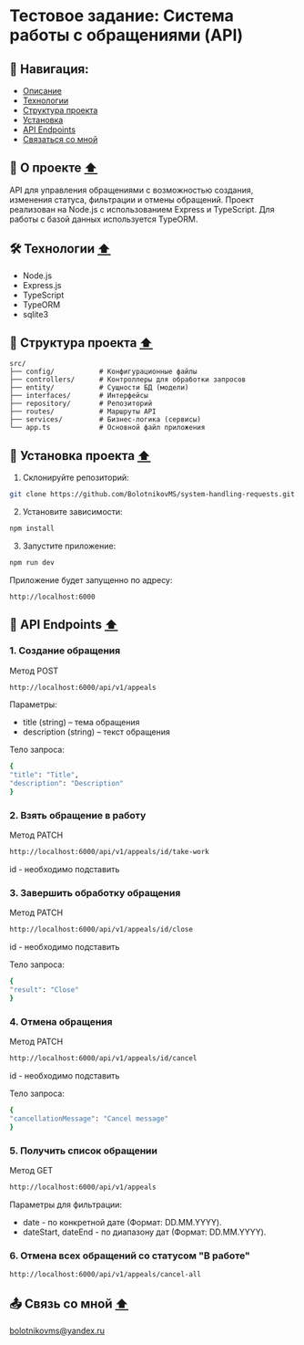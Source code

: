 # Тестовое задание: Система работы с обращениями (API)

## 🧭 <a name="nav"></a>Навигация:

- [Описание](#description)
- [Технологии](#technologies)
- [Структура проекта](#folders)
- [Установка](#installation)
- [API Endpoints](#endpoints)
- [Связаться со мной](#contact-me)

## 📌 <a name="description"></a>О проекте [⬆️](#nav)

API для управления обращениями с возможностью создания, изменения статуса, фильтрации и отмены обращений. Проект реализован на Node.js с использованием Express и TypeScript. Для работы с базой данных используется TypeORM.

## 🛠 <a name="technologies"></a>Технологии [⬆️](#nav)

- Node.js
- Express.js
- TypeScript
- TypeORM
- sqlite3

## 📂 <a name="folders"></a>Структура проекта [⬆️](#nav)

```
src/
├── config/           # Конфигурационные файлы
├── controllers/      # Контроллеры для обработки запросов
├── entity/           # Сущности БД (модели)
├── interfaces/       # Интерфейсы
├── repository/       # Репозиторий
├── routes/           # Маршруты API
├── services/         # Бизнес-логика (сервисы)
└── app.ts            # Основной файл приложения
```

## 💽 <a name="installation"></a>Установка проекта [⬆️](#nav)

1. Склонируйте репозиторий:
```bash
git clone https://github.com/BolotnikovMS/system-handling-requests.git
```
2. Установите зависимости:
```bash
npm install
```

3. Запустите приложение:
```bash
npm run dev
```
Приложение будет запущенно по адресу:

`http://localhost:6000`

## 🚀 <a name="endpoints"></a>API Endpoints [⬆️](#nav)

### 1. Создание обращения
Метод POST
```bash
http://localhost:6000/api/v1/appeals
```
Параметры:
- title (string) – тема обращения
- description (string) – текст обращения

Тело запроса:
```bash
{
"title": "Title",
"description": "Description"
}
```

### 2. Взять обращение в работу
Метод PATCH
```bash
http://localhost:6000/api/v1/appeals/id/take-work
```
id - необходимо подставить

### 3. Завершить обработку обращения
Метод PATCH

```bash
http://localhost:6000/api/v1/appeals/id/close
```
id - необходимо подставить

Тело запроса:
```bash
{
"result": "Close"
}
```

### 4. Отмена обращения
Метод PATCH

```bash
http://localhost:6000/api/v1/appeals/id/cancel
```
id - необходимо подставить

Тело запроса:
```bash
{
"cancellationMessage": "Cancel message"
}
```

### 5. Получить список обращении
Метод GET

```bash
http://localhost:6000/api/v1/appeals
```

Параметры для фильтрации:
- date - по конкретной дате (Формат: DD.MM.YYYY).
- dateStart, dateEnd - по диапазону дат (Формат: DD.MM.YYYY).

### 6. Отмена всех обращений со статусом "В работе"
```bash
http://localhost:6000/api/v1/appeals/cancel-all
```

## 📤 <a name="contact-me"></a>Связь со мной [⬆️](#nav)

[bolotnikovms@yandex.ru](mailto:bolotnikovms@yandex.ru)
